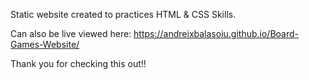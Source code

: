Static website created to practices HTML & CSS Skills.

Can also be live viewed here: https://andreixbalasoiu.github.io/Board-Games-Website/

Thank you for checking this out!!
